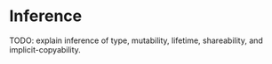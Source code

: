 # Inference

TODO: explain inference of type, mutability, lifetime, shareability, and implicit-copyability.
